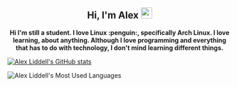 <h2 align="center">Hi, I'm Alex <img src="https://slackmojis.com/emojis/66174-anime/download" width="25px"/></h2> 

<p align="center"><b>
Hi I'm still a student. I love Linux :penguin:, specifically Arch Linux. I love learning, about anything.  Although I love programming and everything that has to do with technology, I don't mind learning different things.
</b></p>

[![Alex Liddell's GitHub stats](https://github-readme-stats.vercel.app/api?username=liddell4alex&show_icons=true&theme=radical)](https://github.com/liddell4alex/github-readme-stats)

![Alex Liddell's Most Used Languages](https://github-readme-stats.vercel.app/api/top-langs/?username=liddell4alex&theme=radical&layout=compact)

<!--
**liddell4alex/liddell4alex** is a ✨ _special_ ✨ repository because its `README.md` (this file) appears on your GitHub profile.

Here are some ideas to get you started:

- 🔭 I’m currently working on ...
- 🌱 I’m currently learning ...
- 👯 I’m looking to collaborate on ...
- 🤔 I’m looking for help with ...
- 💬 Ask me about ...
- 📫 How to reach me: ...
- 😄 Pronouns: ...
- ⚡ Fun fact: ...
-->
